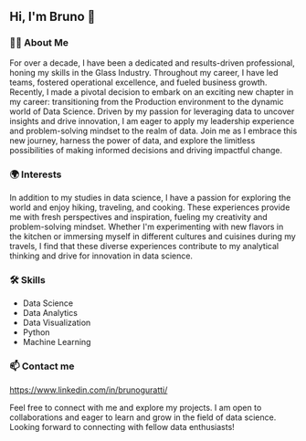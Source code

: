 ## Hi, I'm Bruno 👋

### 🙋‍♂️ About Me
For over a decade, I have been a dedicated and results-driven professional, honing my skills in the Glass Industry. Throughout my career, I have led teams, fostered operational excellence, and fueled business growth. Recently, I made a pivotal decision to embark on an exciting new chapter in my career: transitioning from the Production environment to the dynamic world of Data Science. Driven by my passion for leveraging data to uncover insights and drive innovation, I am eager to apply my leadership experience and problem-solving mindset to the realm of data. Join me as I embrace this new journey, harness the power of data, and explore the limitless possibilities of making informed decisions and driving impactful change.

### 🌍 Interests
In addition to my studies in data science, I have a passion for exploring the world and enjoy hiking, traveling, and cooking. These experiences provide me with fresh perspectives and inspiration, fueling my creativity and problem-solving mindset. Whether I'm experimenting with new flavors in the kitchen or immersing myself in different cultures and cuisines during my travels, I find that these diverse experiences contribute to my analytical thinking and drive for innovation in data science.

### 🛠️ Skills

- Data Science
- Data Analytics
- Data Visualization
- Python
- Machine Learning

### 📫 Contact me
https://www.linkedin.com/in/brunoguratti/

Feel free to connect with me and explore my projects. I am open to collaborations and eager to learn and grow in the field of data science.
Looking forward to connecting with fellow data enthusiasts!
